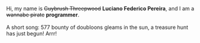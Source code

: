 Hi, my name is ~~Guybrush Threepwood~~ **Luciano Federico Pereira**, and I am a ~~wannabe pirate~~ **programmer**.<br><br>A short song: 577 bounty of doubloons gleams in the sun, a treasure hunt has just begun! Arrr!
